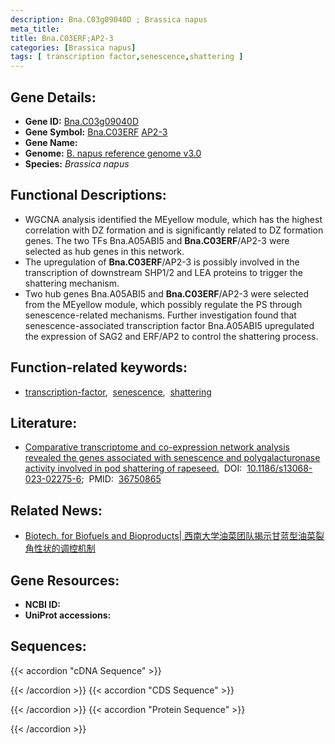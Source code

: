 ```yaml
---
description: Bna.C03g09040D ; Brassica napus
meta_title:
title: Bna.C03ERF;AP2-3
categories: [Brassica napus]
tags: [ transcription factor,senescence,shattering ]
---
```


## Gene Details:
- **Gene ID:**	[Bna.C03g09040D]()
- **Gene Symbol:** <u>Bna.C03ERF</u>&nbsp;<u>AP2-3</u>
- **Gene Name:** 
- **Genome:** [B. napus reference genome v3.0]()
- **Species:** *Brassica napus*

## Functional Descriptions:
   - WGCNA analysis identified the MEyellow module, which has the highest correlation with DZ formation and is significantly related to DZ formation genes. The two TFs Bna.A05ABI5 and **Bna.C03ERF**/AP2-3 were selected as hub genes in this network.
   - The upregulation of **Bna.C03ERF**/AP2-3 is possibly involved in the transcription of downstream SHP1/2 and LEA proteins to trigger the shattering mechanism.
   - Two hub genes Bna.A05ABI5 and **Bna.C03ERF**/AP2-3 were selected from the MEyellow module, which possibly regulate the PS through senescence-related mechanisms. Further investigation found that senescence-associated transcription factor Bna.A05ABI5 upregulated the expression of SAG2 and ERF/AP2 to control the shattering process.

## Function-related keywords:
   - [transcription-factor](/tags/transcription-factor/),&nbsp;&nbsp;[senescence](/tags/senescence/),&nbsp;&nbsp;[shattering](/tags/shattering/)

## Literature:
   - [Comparative transcriptome and co-expression network analysis revealed the genes associated with senescence and polygalacturonase activity involved in pod shattering of rapeseed.]( https://www.ncbi.nlm.nih.gov/pmc/articles/PMC9906875/)&nbsp;&nbsp;DOI:&nbsp;&nbsp;[10.1186/s13068-023-02275-6](https://www.ncbi.nlm.nih.gov/pmc/articles/PMC9906875/);&nbsp;&nbsp;PMID:&nbsp;&nbsp;[36750865](https://pubmed.ncbi.nlm.nih.gov/36750865/)

## Related News:
   - [Biotech. for Biofuels and Bioproducts| 西南大学油菜团队揭示甘蓝型油菜裂角性状的调控机制](https://mp.weixin.qq.com/s?__biz=Mzg3MDEwNDEyMg==&mid=2247545813&idx=4&sn=357c2dcf4ef463e6c68135cf108b7371&chksm=ce909e80f9e71796ab7b2230655daf795ac0673e4027a07a0cbbd81f24ff2d2645a41f9ff023&scene=27#wechat_redirect)

## Gene Resources:
- **NCBI ID:**  [](https://www.ncbi.nlm.nih.gov/gene/?term=)
- **UniProt accessions:** [](https://www.uniprot.org/uniprotkb//entry)



## Sequences:
{{< accordion "cDNA Sequence" >}}

{{< /accordion >}}
{{< accordion "CDS Sequence" >}}

{{< /accordion >}}
{{< accordion "Protein Sequence" >}}

{{< /accordion >}}
